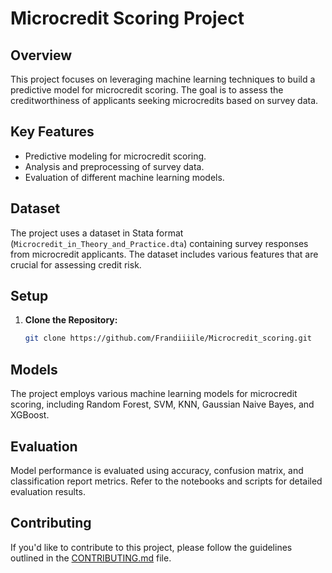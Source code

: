 # Microcredit Scoring Project

## Overview

This project focuses on leveraging machine learning techniques to build a predictive model for microcredit scoring. The goal is to assess the creditworthiness of applicants seeking microcredits based on survey data.

## Key Features

- Predictive modeling for microcredit scoring.
- Analysis and preprocessing of survey data.
- Evaluation of different machine learning models.

## Dataset

The project uses a dataset in Stata format (`Microcredit_in_Theory_and_Practice.dta`) containing survey responses from microcredit applicants. The dataset includes various features that are crucial for assessing credit risk.

## Setup

1. **Clone the Repository:**

    ```bash
    git clone https://github.com/Frandiiiile/Microcredit_scoring.git
    ```

## Models

The project employs various machine learning models for microcredit scoring, including Random Forest, SVM, KNN, Gaussian Naive Bayes, and XGBoost.

## Evaluation

Model performance is evaluated using accuracy, confusion matrix, and classification report metrics. Refer to the notebooks and scripts for detailed evaluation results.

## Contributing

If you'd like to contribute to this project, please follow the guidelines outlined in the [CONTRIBUTING.md](CONTRIBUTING.md) file.

